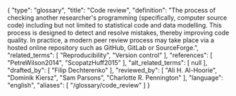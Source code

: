 {
    "type": "glossary",
    "title": "Code review",
    "definition": "The process of checking another researcher's programming (specifically, computer source code) including but not limited to statistical code and data modelling. This process is designed to detect and resolve mistakes, thereby improving code quality. In practice, a modern peer review process may take place via a hosted online repository such as GitHub, GitLab or SourceForge.",
    "related_terms": [
        "Reproducibility",
        "Version control"
    ],
    "references": [
        "PetreWilson2014",
        "ScopatzHuff2015"
    ],
    "alt_related_terms": [
        null
    ],
    "drafted_by": [
        "Filip Dechterenko"
    ],
    "reviewed_by": [
        "Ali H. Al-Hoorie",
        "Dominik Kiersz",
        "Sam Parsons",
        "Charlotte R. Pennington"
    ],
    "language": "english",
    "aliases": [
        "/glossary/code_review"
    ]
}